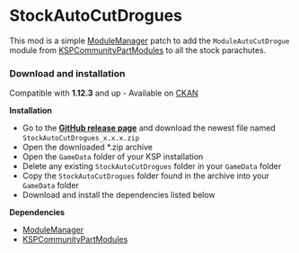# StockAutoCutDrogues

This mod is a simple [ModuleManager] patch to add the `ModuleAutoCutDrogue` module from [KSPCommunityPartModules] to all the stock parachutes.

### Download and installation

Compatible with **1.12.3** and up - Available on [CKAN]

**Installation**
- Go to the **[GitHub release page](https://github.com/SofieBrink/StockAutoCutDrogues/releases)** and download the newest file named `StockAutoCutDrogues_x.x.x.zip`
- Open the downloaded *.zip archive
- Open the `GameData` folder of your KSP installation
- Delete any existing `StockAutoCutDrogues` folder in your `GameData` folder
- Copy the `StockAutoCutDrogues` folder found in the archive into your `GameData` folder
- Download and install the dependencies listed below

**Dependencies**
- [ModuleManager]
- [KSPCommunityPartModules]

[CKAN]: https://forum.kerbalspaceprogram.com/topic/197082-ckan-the-comprehensive-kerbal-archive-network-v1332-laplace-ksp-2-support/
[KSPCommunityPartModules]: https://github.com/KSPModdingLibs/KSPCommunityPartModules
[ModuleManager]: https://forum.kerbalspaceprogram.com/topic/50533-18x-112x-module-manager-423-july-03th-2023-fireworks-season/
